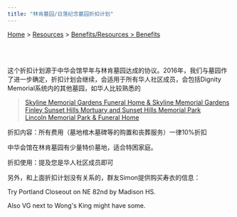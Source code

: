 ```yaml
---
title: "林肯墓园/日落纪念墓园折扣计划"
---
```


[Home](https://pdxchinese.org/) > [Resources](https://pdxchinese.org/resources/) > [Benefits/Resources > Benefits](https://pdxchinese.org/resources/benefits/resources/)

<br>
<br>

这个折扣计划源于中华会馆早年与林肯墓园达成的协议。2016年，我们与墓园作了进一步确定，折扣计划会继续，会适用于所有华人社区成员，会包括Dignity Memorial系统内的其他墓园，如华人比较熟悉的

> [Skyline Memorial Gardens Funeral Home & Skyline Memorial Gardens](https://www.dignitymemorial.com/funeral-homes/portland-or/skyline-memorial-gardens-funeral-home/2433)  
> [Finley Sunset Hills Mortuary and Sunset Hills Memorial Park](https://www.dignitymemorial.com/funeral-homes/portland-or/finley-sunset-hills-mortuary/9588)  
> [Lincoln Memorial Park & Funeral Home](https://www.dignitymemorial.com/funeral-homes/portland-or/lincoln-memorial-park-funeral-home/4209)  

折扣内容：所有费用（墓地棺木墓碑等的购置和丧葬服务）一律10%折扣

中华会馆在林肯墓园有少量特价墓地，适合特困家庭。

折扣使用：提及您是华人社区成员即可

另外，和上面折扣计划没有关系的，群友Simon提供购买寿衣的信息：

Try Portland Closeout on NE 82nd by Madison HS.

Also VG next to Wong's King might have some.
